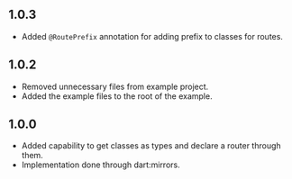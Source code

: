 ## 1.0.3

- Added `@RoutePrefix` annotation for adding prefix to classes for routes.

## 1.0.2

- Removed unnecessary files from example project.
- Added the example files to the root of the example.

## 1.0.0

- Added capability to get classes as types and declare a router through them.
- Implementation done through dart:mirrors.
